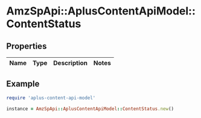 # AmzSpApi::AplusContentApiModel::ContentStatus

## Properties

| Name | Type | Description | Notes |
| ---- | ---- | ----------- | ----- |

## Example

```ruby
require 'aplus-content-api-model'

instance = AmzSpApi::AplusContentApiModel::ContentStatus.new()
```

